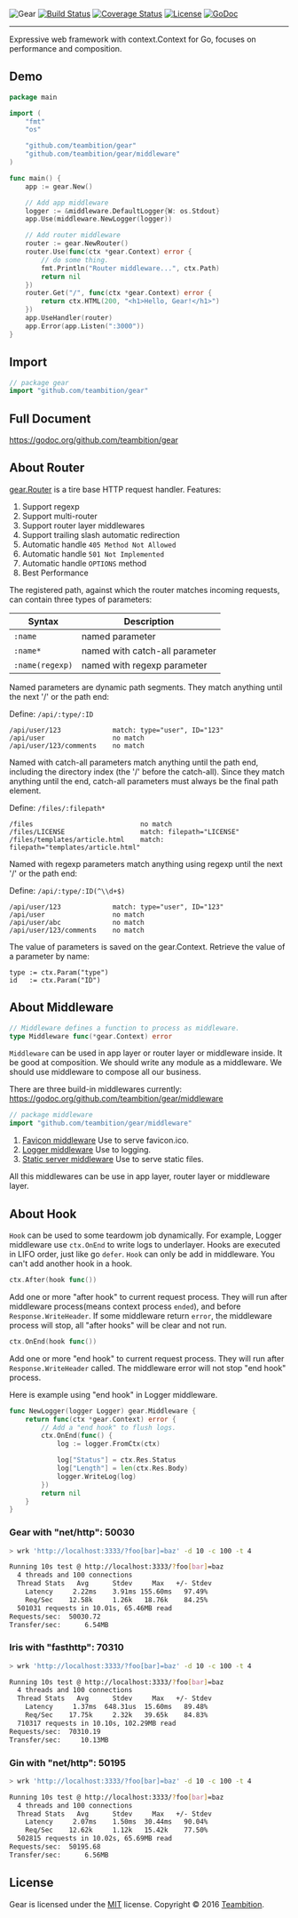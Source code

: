 ![Gear](https://raw.githubusercontent.com/teambition/gear/master/gear.png)
[![Build Status](http://img.shields.io/travis/teambition/gear.svg?style=flat-square)](https://travis-ci.org/teambition/gear)
[![Coverage Status](http://img.shields.io/coveralls/teambition/gear.svg?style=flat-square)](https://coveralls.io/r/teambition/gear)
[![License](http://img.shields.io/badge/license-mit-blue.svg?style=flat-square)](https://raw.githubusercontent.com/teambition/gear/master/LICENSE)
[![GoDoc](http://img.shields.io/badge/go-documentation-blue.svg?style=flat-square)](http://godoc.org/github.com/teambition/gear)

-----
Expressive web framework with context.Context for Go, focuses on performance and composition.

## Demo
```go
package main

import (
	"fmt"
	"os"

	"github.com/teambition/gear"
	"github.com/teambition/gear/middleware"
)

func main() {
	app := gear.New()

	// Add app middleware
	logger := &middleware.DefaultLogger{W: os.Stdout}
	app.Use(middleware.NewLogger(logger))

	// Add router middleware
	router := gear.NewRouter()
	router.Use(func(ctx *gear.Context) error {
		// do some thing.
		fmt.Println("Router middleware...", ctx.Path)
		return nil
	})
	router.Get("/", func(ctx *gear.Context) error {
		return ctx.HTML(200, "<h1>Hello, Gear!</h1>")
	})
	app.UseHandler(router)
	app.Error(app.Listen(":3000"))
}
```

## Import

```go
// package gear
import "github.com/teambition/gear"
```

## Full Document

https://godoc.org/github.com/teambition/gear

## About Router
[gear.Router](https://godoc.org/github.com/teambition/gear#Router) is a tire base HTTP request handler.
Features:

1. Support regexp
2. Support multi-router
3. Support router layer middlewares
4. Support trailing slash automatic redirection
5. Automatic handle `405 Method Not Allowed`
6. Automatic handle `501 Not Implemented`
7. Automatic handle `OPTIONS` method
8. Best Performance

The registered path, against which the router matches incoming requests, can contain three types of parameters:

| Syntax | Description |
|--------|------|
| `:name` | named parameter |
| `:name*` | named with catch-all parameter |
| `:name(regexp)` | named with regexp parameter |


Named parameters are dynamic path segments. They match anything until the next '/' or the path end:

Define: `/api/:type/:ID`
```
/api/user/123             match: type="user", ID="123"
/api/user                 no match
/api/user/123/comments    no match
```

Named with catch-all parameters match anything until the path end, including the directory index (the '/' before the catch-all). Since they match anything until the end, catch-all parameters must always be the final path element.

Define: `/files/:filepath*`
```
/files                           no match
/files/LICENSE                   match: filepath="LICENSE"
/files/templates/article.html    match: filepath="templates/article.html"
```

Named with regexp parameters match anything using regexp until the next '/' or the path end:

Define: `/api/:type/:ID(^\\d+$)`
```
/api/user/123             match: type="user", ID="123"
/api/user                 no match
/api/user/abc             no match
/api/user/123/comments    no match
```

The value of parameters is saved on the gear.Context. Retrieve the value of a parameter by name:
```
type := ctx.Param("type")
id   := ctx.Param("ID")
```

## About Middleware
```go
// Middleware defines a function to process as middleware.
type Middleware func(*gear.Context) error
```

`Middleware` can be used in app layer or router layer or middleware inside. It be good at composition.
We should write any module as a middleware. We should use middleware to compose all our business.

There are three build-in middlewares currently: https://godoc.org/github.com/teambition/gear/middleware

```go
// package middleware
import "github.com/teambition/gear/middleware"
```

1. [Favicon middleware](https://godoc.org/github.com/teambition/gear/middleware#NewFavicon) Use to serve favicon.ico.
2. [Logger middleware](https://godoc.org/github.com/teambition/gear/middleware#NewFavicon) Use to logging.
3. [Static server middleware](https://godoc.org/github.com/teambition/gear/middleware#NewStatic) Use to serve static files.

All this middlewares can be use in app layer, router layer or middleware layer.

## About Hook
`Hook` can be used to some teardowm job dynamically. For example, Logger middleware use `ctx.OnEnd` to write logs to underlayer. Hooks are executed in LIFO order, just like go `defer`. `Hook` can only be add in middleware. You can't add another hook in a hook.

```go
ctx.After(hook func())
```
Add one or more "after hook" to current request process. They will run after middleware process(means context process `ended`), and before `Response.WriteHeader`. If some middleware return `error`, the middleware process will stop, all "after hooks" will be clear and not run.

```go
ctx.OnEnd(hook func())
```
Add one or more "end hook" to current request process. They will run after `Response.WriteHeader` called. The middleware error will not stop "end hook" process.

Here is example using "end hook" in Logger middleware.
```go
func NewLogger(logger Logger) gear.Middleware {
	return func(ctx *gear.Context) error {
		// Add a "end hook" to flush logs.
		ctx.OnEnd(func() {
			log := logger.FromCtx(ctx)

			log["Status"] = ctx.Res.Status
			log["Length"] = len(ctx.Res.Body)
			logger.WriteLog(log)
		})
		return nil
	}
}
```

### Gear with "net/http": 50030
```sh
> wrk 'http://localhost:3333/?foo[bar]=baz' -d 10 -c 100 -t 4

Running 10s test @ http://localhost:3333/?foo[bar]=baz
  4 threads and 100 connections
  Thread Stats   Avg      Stdev     Max   +/- Stdev
    Latency     2.22ms    3.91ms 155.60ms   97.49%
    Req/Sec    12.58k     1.26k   18.76k    84.25%
  501031 requests in 10.01s, 65.46MB read
Requests/sec:  50030.72
Transfer/sec:      6.54MB
```

### Iris with "fasthttp": 70310
```sh
> wrk 'http://localhost:3333/?foo[bar]=baz' -d 10 -c 100 -t 4

Running 10s test @ http://localhost:3333/?foo[bar]=baz
  4 threads and 100 connections
  Thread Stats   Avg      Stdev     Max   +/- Stdev
    Latency     1.37ms  648.31us  15.60ms   89.48%
    Req/Sec    17.75k     2.32k   39.65k    84.83%
  710317 requests in 10.10s, 102.29MB read
Requests/sec:  70310.19
Transfer/sec:     10.13MB
```

### Gin with "net/http": 50195
```sh
> wrk 'http://localhost:3333/?foo[bar]=baz' -d 10 -c 100 -t 4

Running 10s test @ http://localhost:3333/?foo[bar]=baz
  4 threads and 100 connections
  Thread Stats   Avg      Stdev     Max   +/- Stdev
    Latency     2.07ms    1.50ms  30.44ms   90.04%
    Req/Sec    12.62k     1.12k   15.42k    77.50%
  502815 requests in 10.02s, 65.69MB read
Requests/sec:  50195.68
Transfer/sec:      6.56MB
```

## License
Gear is licensed under the [MIT](https://github.com/teambition/gear/blob/master/LICENSE) license.
Copyright &copy; 2016 [Teambition](https://www.teambition.com).
